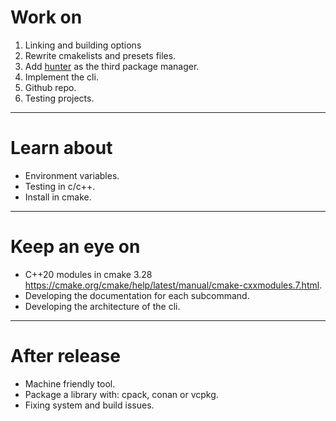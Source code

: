 # Work on
1. Linking and building options
2. Rewrite cmakelists and presets files. 
3. Add [hunter](https://github.com/cpp-pm/hunter) as the third package manager. 
4. Implement the cli.
5. Github repo.
6. Testing projects.
---
# Learn about
- Environment variables.
- Testing in c/c++.
- Install in cmake.
---
# Keep an eye on
- C++20 modules in cmake 3.28 https://cmake.org/cmake/help/latest/manual/cmake-cxxmodules.7.html.
- Developing the documentation for each subcommand.
- Developing the architecture of the cli.
---
# After release
- Machine friendly tool.
- Package a library with: cpack, conan or vcpkg.
- Fixing system and build issues.
 
 
